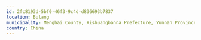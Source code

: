 ```yaml
---
id: 2fc8193d-5bf0-46f3-9c4d-d836693b7837
location: Bulang
municipality: Menghai County, Xishuangbanna Prefecture, Yunnan Province
country: China
---
```

